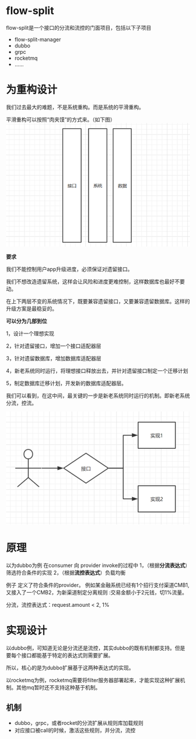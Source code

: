 # flow-split
flow-split是一个接口的分流和流控的门面项目，包括以下子项目
   + flow-split-manager
   + dubbo
   + grpc
   + rocketmq
   + ......
   
 
 

# 为重构设计

我们过去最大的难题，不是系统重构。而是系统的平滑重构。

平滑重构可以按照“肉夹馍”的方式来。（如下图）
![系统重构](./image/rjm.bmp)

**要求**

我们不能控制用户app升级进度，必须保证对遗留接口。

我们不想改造遗留系统，这样会让风险和进度更难控制，这样数据库也最好不要动。

在上下两层不变的系统情况下，既要兼容遗留接口，又要兼容遗留数据库。这样的升级方案是最稳妥的。



**可以分为几部到位**

1，设计一个理想实现

2，针对遗留接口，增加一个接口适配器层

3，针对遗留数据库，增加数据库适配器层

4，新老系统同时运行，将理想接口释放出去，并针对遗留接口制定一个迁移计划

5，制定数据库迁移计划，开发新的数据库适配器层。

我们可以看到，在这中间，最关键的一步是新老系统同时运行的机制。即新老系统分流，控流。
 


![系统重构](./image/refact_update.bmp)


# 原理
以为dubbo为例
在consumer 向 provider invoke的过程中
1，（根据**分流表达式**）筛选符合条件的实现
2，（根据**流控表达式**）负载均衡

例子
定义了符合条件的provider。
例如某金融系统已经有1个招行支付渠道CMB1,又接入了一个CMB2，为新渠道制定分离规则
:交易金额小于2元钱，切1%流量。

分流，流控表达式：request.amount < 2, 1%


# 实现设计
以dubbo例，可知道无论是分流还是流控，其实dubbo的既有机制都支持。但是要每个接口都能基于特定的表达式则需要扩展。

所以，核心的是为dubbo扩展基于这两种表达式的实现。

以rocketmq为例，rocketmq需要将filter服务器部署起来，才能实现这种扩展机制。其他mq暂时还不支持这种基于机制。


## 机制
 - dubbo，grpc，或者rocket的分流扩展从规则库加载规则
 - 对应接口被call的时候，激活这些规则，并分流，流控











